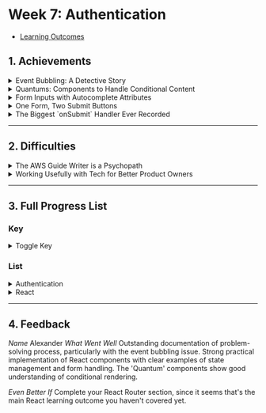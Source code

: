 # Week 7: Authentication

- [Learning Outcomes](https://learn.foundersandcoders.com/course/syllabus/developer/week07-project04-authentication/learning-outcomes/)

## 1. Achievements

<details>
<summary>Event Bubbling: A Detective Story</summary>

---

I was pleased with this one, as I managed to solve it using only console logging and one tiny bit of googling. This is the `<Header/>` component, which sits right at the top level of my `<App />`.

![Header Bar](../assets/images/images_07/header.jpg)

Inside it are two elements. 

On the left, we have a `<div />` to hold the `<h1>` and, eventually, a logo. The `<h1>` carries an `onClick` handler that sets `view` (a state in the `StoreContext` that dictates which components render in the main `Content` section) to `"landing"`.

On the right, `<UserButtonGroup />` holds `<LogInButton />` (or other buttons for a logged in user). That button's `onClick` handler sets `view` to `"login"`.

And yet... when I clicked the login button, the landing page would appear. I added console logs everywhere:

- the login button's `handleClick()`, to make sure the right element registered a click
- `function Content() { ... }` component, to see what it thought the `view` state was
- the `<h1>`'s `onClick()`, to see if it was somehow being called

Eventually, I realised there was one place I wasn't logging; my contexts are stored in their own components, and I hadn't added any logs to the state itself. I added a log within a `useEffect()` triggered by changes to `view` and I saw that the state *was* being correctly set to `"login"`... but a fraction of a second later, it was set back to `"landing"`.

I didn't know about event bubbling at this point, but I understood the structure of the code well enough to know the following:

- The `onClick()` handler in the button was being called correctly.
- By the time `<Content />` checked value of `view`, it had been set back to `"landing"`
- Something in between `<LogInButton />` and `<Content />` was calling `setView("landing")`
- The possible culprits were:
	1. `<UserButtonGroup />`
	2. `<Header />`
	3. `<App />`
	4. `<Content />`

I had already ruled out `<Content />`, there is barely any code in `<App />` and `<UserButtonGroup />` was just a wrapper with no access to the state. `<Header />` was the only option left, but to make sure I also added logs to each of these components that would fire when their exported function was called and when they were about to return.

```zsh
Login Button clicked by logged out user
Setting view to: login
Calling UserButtonGroup
Calling Header
Setting view to: landing
Calling Content
Calling return on Content: landing
```

There it was. Somehow, `setView()` was being called in `<Header />`. I knew intuitively that this had to be somehow related to the `onClick()` handler in the `<h1>` element, but at that point I was at the limit of my detective skills and dove into StackOverflow.

---
</details>

<details>
<summary>Quantums: Components to Handle Conditional Content</summary>

---

I settled on a type of component that would exist purely to handle conditional content. They would be fragments that contained a ternary operator with the following structure:

```ts
import { useUser } from "../../context/User";
import componentTrue from "../category/componentTrue";
import componentFalse from "../category/componentFalse";

function Quantum() {
	const { stateToCheck } = useUser();

	return (
		<>
			{stateToCheck === "true" ? <componentTrue /> : <componentFalse />}
		</>
	)
}
```

The most obvious use case for this is a login/logout button.

```ts
import { useUser } from '../../context/User'
import LogInButton from '../buttons/LogInButton';
import LogOutButton from '../buttons/LogOutButton'

function LogButtonQuantum () {
	const { isLoggedIn } = useUser();

  return (
		<>
			{isLoggedIn ? <LogOutButton /> : <LogInButton />}
		</>
	)
}

export default LogButtonQuantum
```

---
</details>

<details>
<summary>Form Inputs with Autocomplete Attributes</summary>

---

The autocomplete attribute is a string that hints at what the input is for. It is used by browsers to pre-fill the input, and is also used by password managers to identify what kind of password is being used.

```tsx
<input
	type="email"
	placeholder="email"
	autoComplete="section-login email"
	value={email}
	onChange={(e) => setEmail(e.target.value)}
/>

<input
	type="password"
	placeholder="Password"
	autoComplete="section-login password"
	value={password}
	onChange={(e) => setPassword(e.target.value)}
/>
```

The `section-` prefix is used to identify the input as part of a group called "login". This is especially useful for password managers, as it can help them identify when to autofill an input.

As our ecommerce site grows, we will be adding more and more forms, and this method will help keep the user experience smooth.

---
</details>

<details>
<summary>One Form, Two Submit Buttons</summary>

---

To speed up our initial development of a full-stack authentication system, I wanted to have a single form that could be used for both login and signup.

I created a `{ action, setAction }` state in the `LogInForm` component, and passed it down to the form's submit button.

```tsx
<button
	type="submit"
	onClick={() => setAction('login')}
	className="button-tictac"
>
	Log In
</button>

<button
	type="submit"
	onClick={() => setAction('signup')}
	className="button-tictac"
>
	Sign Up
</button>
```

Clicking on either button does the following:

1. The button's `onClick` handler sets the `action` state to either `"login"` or `"signup"`.
2. The button's `type` attribute is set to `"submit"`, which calls the form's `onSubmit` handler.

See the next section for the `onSubmit` handler.

---
</details>

<details>
<summary>The Biggest `onSubmit` Handler Ever Recorded</summary>

---

This component has admittedly grown absolutely unwieldy and will need some breaking apart, but I'm still pleased with it. I'll walk through a stripped down version, with most types, some error handling and some logging removed.

```ts
const { setIsLoggedIn } = useUser();
const { setView } = useContext(StoreContext);

const [action, setAction] = useState<'login' | 'signup'>();
const [email, setEmail] = useState("");
const [password, setPassword] = useState("");
```

Here we import the functions to set the logged in state from User and the page view state from Store.

We also create the `action`, `email` and `password` states, which are used only within this component and thus aren't stored in either context.

These local states have been updated by the form. The action was set by the button clicked, and the email and password have been updated by the input fields.

```tsx
const handleSubmit = async (e) => {
	e.preventDefault();

	if (!email || !password) {
		alert('Please fill in both email and password');
		return;
	}
```

So first we've prevented the default action of the form, and checked that both email and password have been entered. If not, we get an alert popup which can be dismissed by the user. A convenient side effect of this is that the user doesn't have that horrible experience of mistyping one field then having to re-enter the whole form.

```tsx
	const server = 'http://localhost:3000/auth/';
	const route = ((action === 'login') ? 'log-in' : 'sign-up');
	const endpoint = `${server}${route}`;
```

We then set the endpoint to the correct route based on the action.

```tsx
	const username = email.match(/^([^@]+)/)?.[1] || '';

	let body;
	if (action === 'login') {
		body = { email, password };
	} else {
		body = { username, email, password };
	}
```

Late in the process, I realised that the backend's `sign-up` route was expecting a `username` field. Rather than add a new component and all the logic, I knocked up and quick and dirty regex that sets the username by extracting the text before the "@" in the email address.

We then set the body of the request by using our `action` state to decide which fields to include.

```tsx

	try {
		const response = await fetch(endpoint, {
			/* this block includes the session cookie */
		});

		if (response.ok) {
			alert(`${action} successful`);
			setIsLoggedIn(true);
			setView('landing');
		} else {
			const errorText = await response.text();
			alert(`${action} failed: ${errorText}`);
		}
	} catch (error) {
		alert(`Error during ${action}: ${error.message}`);
	}
}
```

Finally, we have success actions & two types of error handling; server errors & user errors.

- The `try { if(response.ok) }` block will fire if the fetch request is successful & the user's inputs are accepted; it confirms this to the user, sets the logged in state and redirects to the landing page.
- The `try { else }` block will fire if the fetch request is successful but the user's inputs are rejected; it confirms this to the user, states which details aren't accepted and stays on the same page.
- The `catch` block will fire if there is an error with the fetch request itself.

---
</details>

---

## 2. Difficulties

<details>
<summary>The AWS Guide Writer is a Psychopath</summary>

---

![get in the sea 1](../assets/images/images_07/cdk1.jpg)

So I absolutely hated this tutorial, because it commits the one sin that most aggravates me in instructional design: I was able to complete the entire exercise with no mistakes and come out the other side with absolutely no ability to use those principles in my own work. What did I just do?

![get in the sea 2](../assets/images/images_07/cdk2.jpg)

---
</details>

<details>
<summary>Working Usefully with Tech for Better Product Owners</summary>

---

I found that it was difficult to get started with the exercise, due to the following:

- There were slightly different interpretations of what the exercise was asking for.
- We were being polite to each other and trying not to dominate the conversation.
- It's unclear to what extent we were expected to contribute ideas or highlight issues.

---
</details>

---

## 3. Full Progress List

### Key

<details>
<summary>Toggle Key</summary>

---

- [X] I feel like I've learned/demonstrated this skill in the past week
- I have acquired some skill but need to develop further
- [ ] I am not yet comfortable in this skill

---

</details>

### List

<details>
<summary>Authentication</summary>

---

- [X] Learn how to handle user registration, login, and logout functionality securely
- [X] Understand the principles of authentication and authorisation in web applications
- [ ] Develop strategies to mitigate security threats such as Cross-site Request Forgery (CSRF) attacks

---
</details>

<details>
<summary>React</summary>

---

- [ ] Implement navigation between different pages using React Router
- [X] Understand using the context API and how it can help with complicated state management in React
- Have working knowledge of the useReducer hook and how it can aid in using useContext for state management

---
</details>

---

## 4. Feedback


*Name*
Alexander
*What Went Well*
Outstanding documentation of problem-solving process, particularly with the event bubbling issue. Strong practical implementation of React components with clear examples of state management and form handling. The 'Quantum' components show good understanding of conditional rendering.

*Even Better If*
Complete your React Router section, since it seems that's the main React learning outcome you haven't covered yet.

